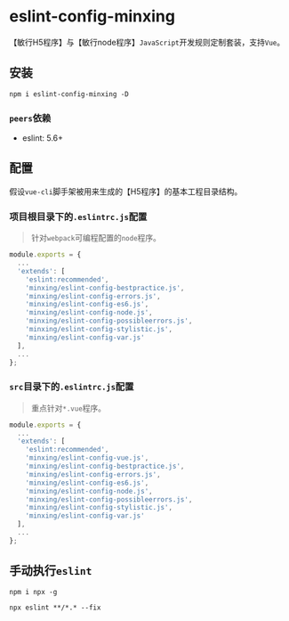 # eslint-config-minxing

【敏行H5程序】与【敏行node程序】`JavaScript`开发规则定制套装，支持`Vue`。

## 安装

`npm i eslint-config-minxing -D`

### `peers`依赖

* eslint: 5.6+

## 配置

假设`vue-cli`脚手架被用来生成的【H5程序】的基本工程目录结构。

### 项目根目录下的`.eslintrc.js`配置

> 针对`webpack`可编程配置的`node`程序。

```javascript
module.exports = {
  ...
  'extends': [
    'eslint:recommended',
    'minxing/eslint-config-bestpractice.js',
    'minxing/eslint-config-errors.js',
    'minxing/eslint-config-es6.js',
    'minxing/eslint-config-node.js',
    'minxing/eslint-config-possibleerrors.js',
    'minxing/eslint-config-stylistic.js',
    'minxing/eslint-config-var.js'
  ],
  ...
};
```

### `src`目录下的`.eslintrc.js`配置

> 重点针对`*.vue`程序。

```javascript
module.exports = {
  ...
  'extends': [
    'eslint:recommended',
    'minxing/eslint-config-vue.js',
    'minxing/eslint-config-bestpractice.js',
    'minxing/eslint-config-errors.js',
    'minxing/eslint-config-es6.js',
    'minxing/eslint-config-node.js',
    'minxing/eslint-config-possibleerrors.js',
    'minxing/eslint-config-stylistic.js',
    'minxing/eslint-config-var.js'
  ],
  ...
};
```

## 手动执行`eslint`

`npm i npx -g`

`npx eslint **/*.* --fix`
